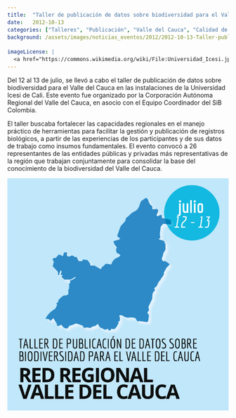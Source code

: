 ```yaml
---
title:  "Taller de publicación de datos sobre biodiversidad para el Valle del Cauca"
date:   2012-10-13
categories: ["Talleres", "Publicación", "Valle del Cauca", "Calidad de datos", "2012"]
background: /assets/images/noticias_eventos/2012/2012-10-13-Taller-publicacion-datos-valle-del-cauca.jpg

imageLicense: |
  <a href="https://commons.wikimedia.org/wiki/File:Universidad_Icesi.jpg">Universidad Icesi</a>, <a href="https://creativecommons.org/licenses/by-sa/4.0">CC BY-SA 4.0</a>, via Wikimedia Commons
---
```


Del 12 al 13 de julio, se llevó a cabo el taller de publicación de datos sobre biodiversidad para el Valle  del Cauca en las instalaciones de la Universidad Icesi de Cali. Este evento fue organizado por la Corporación Autónoma Regional del Valle del Cauca, en asocio con el Equipo Coordinador del SiB Colombia.  

El taller buscaba fortalecer las capacidades regionales en el manejo práctico de herramientas para facilitar la gestión y publicación de registros biológicos, a partir de las experiencias de los participantes y de sus datos de trabajo como insumos fundamentales. El evento convocó a 26 representantes de las entidades públicas y privadas más representativas de la región que trabajan conjuntamente para consolidar la base del conocimiento de la biodiversidad del Valle del Cauca.

<img src="/assets/images/noticias_eventos/2012/2012-10-13-Taller-publicacion-datos-valle-del-cauca-2.jpg" width=770>

